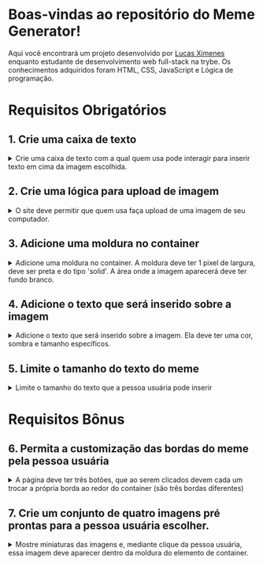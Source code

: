 # Boas-vindas ao repositório do Meme Generator!

Aqui você encontrará um projeto desenvolvido por [Lucas Ximenes](https://www.linkedin.com/in/lucasdximenes/) enquanto estudante de desenvolvimento web full-stack na trybe.
Os conhecimentos adquiridos foram HTML, CSS, JavaScript e Lógica de programação.

# Requisitos Obrigatórios

## 1. Crie uma caixa de texto

<details>

  <summary>Crie uma caixa de texto com a qual quem usa pode interagir para inserir texto em cima da imagem escolhida.</summary><br/>

- A caixa onde o texto é inserido deve ter um `id` denominado `text-input`;
- Você deve criar um elemento para servir de _"container"_ para a **imagem** e para o **texto** do meme. Este elemento deve ter um `id` denominado `meme-image-container`;
- Dentro do elemento de container, você deve criar um outro elemento para mostrar o texto digitado. O elemento de texto deve estar totalmente contido dentro do container e ter o `id` denominado `meme-text`;
- Se não houver imagem inserida, ele deve ser inserido e estar visível dentro do container vazio onde a imagem aparecerá.

**O que será testado:**

- O input de texto existe e conseguimos inputar texto nele;
- O texto digitado no input é visível na tela;
- Existe um elemento de container para onde o texto será mostrado.

</details>

## 2. Crie uma lógica para upload de imagem

<details>

  <summary>O site deve permitir que quem usa faça upload de uma imagem de seu computador.</summary><br/>

- Dentro do elemento de container, você deve criar um outro elemento para mostrar a imagem selecionada. Este elemento deve possuir um `id` denominado `meme-image`;
- O elemento onde é feito o upload da imagem deve ser identificado com o `id` denominado `meme-insert`. Este elemento não precisa estar dentro do elemento de container;
- A imagem deve estar totalmente contida dentro do elemento identificado como `meme-image-container` ~~("totalmente contida" quer dizer que não deve sobrar espaço entre o container e a imagem, e a imagem não deve ultrapassar o tamanho do container)~~;
- O texto inserido no elemento `text-input` deve ser inserido sobre a imagem escolhida `meme-image`.

**O que será testado:**

- É possível carregar uma imagem através do elemento correto;
- A imagem carregada é exibida dentro do elemento correto;
- O texto é inserido corretamente sobre a imagem.

</details>

## 3. Adicione uma moldura no container

<details>

  <summary>Adicione uma moldura no container. A moldura deve ter 1 pixel de largura, deve ser preta e do tipo 'solid'. A área onde a imagem aparecerá deve ter fundo branco.</summary><br/>

- O elemento que serve de container para a imagem deve ter a cor de fundo branca;
- O elemento que serve de container para a imagem deve ter uma borda preta, sólida, com 1 pixel de largura;
- A imagem deve estar totalmente contida dentro do elemento identificado como `meme-image-container` ("totalmente contida" quer dizer que não deve sobrar espaço entre o container e a imagem, e a imagem não deve ultrapassar o tamanho do container).

**O que será testado:**

- O elemento que serve de container para a imagem tem a cor de fundo branca;
- O elemento que serve de container para a imagem tem uma borda preta, sólida, com 1 pixel de largura;
- A imagem deve estar totalmente contida dentro do elemento identificado como `meme-image-container`.

</details>

## 4. Adicione o texto que será inserido sobre a imagem

<details>

  <summary>Adicione o texto que será inserido sobre a imagem. Ela deve ter uma cor, sombra e tamanho específicos.</summary><br/>

- O texto do elemento `meme-text` deve ter:
  - Uma sombra preta, de 5 pixels na horizontal, 5 pixels na vertical e um raio de desfoque de 5 pixels;
  - Uma fonte com o tamanho de 30 pixels;
  - Deve estar na cor branca.

**O que será testado:**

- O texto do elemento `meme-text` dtem uma sombra preta, de 5 pixels na horizontal, 5 pixels na vertical e um raio de desfoque de 5 pixels;
- O texto do elemento `meme-text` tem a fonte com o tamanho de 30 pixels;
- O texto do elemento `meme-text` deve estar na cor branca.

</details>

## 5. Limite o tamanho do texto do meme

<details>

  <summary>Limite o tamanho do texto que a pessoa usuária pode inserir</summary><br/>

- A quantidade máxima de caracteres digitáveis no elemento `text-input` deve ser 60.

**O que será testado:**

- A quantidade máxima de caracteres digitáveis no elemento `text-input` não ultrapassa 60.

</details>

# Requisitos Bônus

## 6. Permita a customização das bordas do meme pela pessoa usuária

<details>

  <summary>A página deve ter três botões, que ao serem clicados devem cada um trocar a própria borda ao redor do container (são três bordas diferentes)</summary><br/>

- As bordas devem ser acrescentadas ao container, identificado como `meme-image-container`;
- Os três botões devem ser elementos do tipo `button`;
- Cada elemento `button` deve ser estilizado de forma a ter a cor de fundo da mesma cor que a moldura que irá colocar no container;
- Cada `button` deve ter o respectivo `id` e estilizar o container conforme especificado:
  - Um botão identificado com o `id` chamado `fire` deve estilizar o container da imagem com uma borda de 3 pixels, _dashed_ e vermelha (`rgb(255, 0, 0)`).
  - Um botão com `id` chamado `water` deve estilizar o container da imagem com uma borda azul (`rgb(0, 0, 255)`), com 5 pixels do tipo _double_ .
  - Um botão com `id` chamado `earth` deve estilizar o container da imagem com uma borda do tipo _groove_, verde (`rgb(0, 128, 0)`) e com 6 pixels.
- Após uma das três bordas ser selecionada, a borda padrão especificada no requisito 3 não deve mais aparecer.

**O que será testado:**

- O botão com identificado com id `fire` funciona corretamente;
- O botão com identificado com id `water` funciona corretamente;
- O botão com identificado com id `earth` funciona corretamente.

</details>

## 7. Crie um conjunto de quatro imagens pré prontas para a pessoa usuária escolher.

<details>

  <summary>Mostre miniaturas das imagens e, mediante clique da pessoa usuária, essa imagem deve aparecer dentro da moldura do elemento de container.</summary><br/>

- O elemento que mostra as miniaturas dos memes (imagens) deve ser identificado um `id` denominado `meme-1` para o primeiro meme, `meme-2` para o segundo, `meme-3` para o terceiro e `meme-4` para o quarto.
- As imagens que identificam os memes devem ficar dentro da aplicação, num diretório chamado `imgs` com os respectivos nomes `meme1.png`, `meme2.png`, `meme3.png` e `meme4.png`. Atenção também para o formato das imagens! ⚠️
- As imagens devem aparecer dentro do container de forma análoga às imagens enviadas por _upload_ para a página.

**O que será testado:**

- As imagens prontas apresentam o comportamente esperado.

</details>
